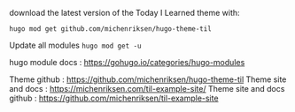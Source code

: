 download the latest version of the Today I Learned theme with:

`hugo mod get github.com/michenriksen/hugo-theme-til`

Update all modules 
`hugo mod get -u`

hugo module docs : https://gohugo.io/categories/hugo-modules

Theme github : https://github.com/michenriksen/hugo-theme-til
Theme site and docs : https://michenriksen.com/til-example-site/
Theme site and docs github : https://github.com/michenriksen/til-example-site